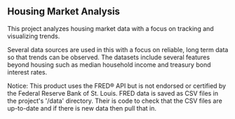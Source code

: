 ## Housing Market Analysis
This project analyzes housing market data with a focus on tracking and visualizing trends.

Several data sources are used in this with a focus on reliable, long term data so that trends can be observed. The datasets include several features beyond housing such as median household income and treasury bond interest rates. 

Notice: This product uses the FRED® API but is not endorsed or certified by the Federal Reserve Bank of St. Louis. 
FRED data is saved as CSV files in the project's '/data' directory. Their is code to check that the CSV files are up-to-date and if there is new data then pull that in.   
